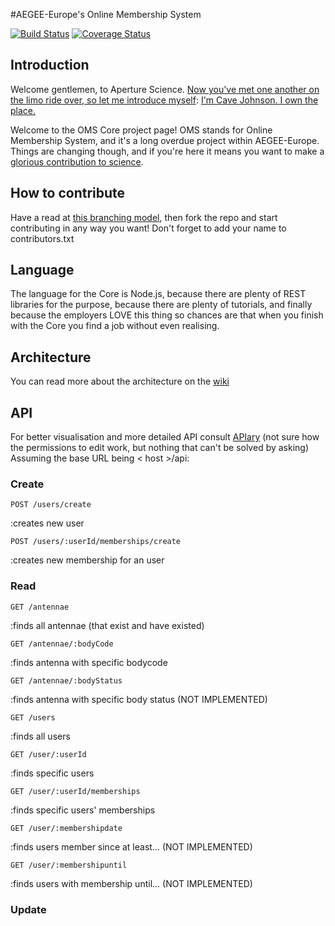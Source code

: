 #AEGEE-Europe's Online Membership System

[![Build Status](https://travis-ci.org/AEGEE/oms-core.svg?branch=master)](https://travis-ci.org/AEGEE/oms-core)
[![Coverage Status](https://coveralls.io/repos/ingomueller-net/oms-core/badge.svg?branch=mocha&service=github)](https://coveralls.io/github/ingomueller-net/oms-core?branch=mocha)

## Introduction

Welcome gentlemen, to Aperture Science. [Now you've met one another on the limo ride over, so let me introduce myself](http://i1.theportalwiki.net/img/4/4d/Cave_Johnson_fifties_intro03.wav): [I'm Cave Johnson. I own the place.](http://i1.theportalwiki.net/img/e/e2/Cave_Johnson_fifties_intro04.wav)


Welcome to the OMS Core project page! OMS stands for Online Membership System, and it's a long overdue project within AEGEE-Europe. Things are changing though, and if you're here it means you want to make a [glorious contribution to science](http://i1.theportalwiki.net/img/c/c4/Cave_Johnson_fifties_outro02.wav).

## How to contribute

Have a read at [this branching model](http://nvie.com/posts/a-successful-git-branching-model/), then fork the repo and start contributing in any way you want! Don't forget to add your name to contributors.txt

## Language

The language for the Core is Node.js, because there are plenty of REST libraries for the purpose, because there are plenty of tutorials, and finally because the employers LOVE this thing so chances are that when you finish with the Core you find a job without even realising.


## Architecture

You can read more about the architecture on the [wiki](https://github.com/aegee/oms-core/wiki)

## API

For better visualisation and more detailed API consult [APIary](https://app.apiary.io/omscore/) (not sure how the permissions to edit work, but nothing that can't be solved by asking)
Assuming the base URL being < host >/api:

### Create

```
POST /users/create
```          
:creates new user

```
POST /users/:userId/memberships/create
```          
:creates new membership for an user

### Read

```
GET /antennae
```          
:finds all antennae (that exist and have existed)

```
GET /antennae/:bodyCode 
```
:finds antenna with specific bodycode

```
GET /antennae/:bodyStatus
```
:finds antenna with specific body status (NOT IMPLEMENTED)

```
GET /users
```
:finds all users

```
GET /user/:userId
```
:finds specific users

```
GET /user/:userId/memberships
```
:finds specific users' memberships

```
GET /user/:membershipdate    
```
:finds users member since at least... (NOT IMPLEMENTED)

```
GET /user/:membershipuntil
```
:finds users with membership until... (NOT IMPLEMENTED)

### Update
